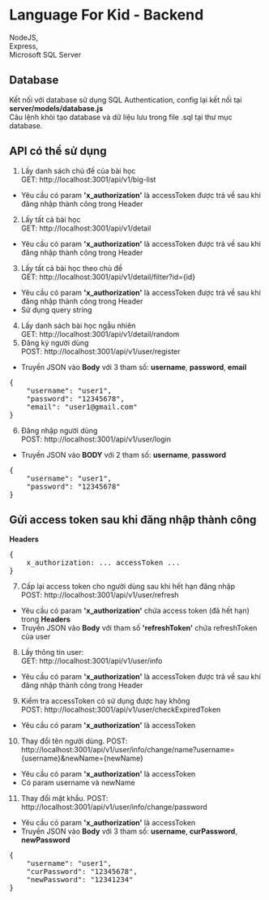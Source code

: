 # Language For Kid - Backend

NodeJS, <br>
Express, <br>
Microsoft SQL Server

Database <br>
-----
Kết nối với database sử dụng SQL Authentication, config lại kết nối tại <b>server/models/database.js</b> <br>
Câu lệnh khỏi tạo database và dữ liệu lưu trong file .sql tại thư mục database. <br>

API có thể sử dụng <br>
-----
1. Lấy danh sách chủ đề của bài học <br>
GET: http://localhost:3001/api/v1/big-list
- Yêu cầu có param <b>'x_authorization'</b> là accessToken được trả về sau khi đăng nhập thành công trong Header
2. Lấy tất cả bài học <br>
GET: http://localhost:3001/api/v1/detail
- Yêu cầu có param <b>'x_authorization'</b> là accessToken được trả về sau khi đăng nhập thành công trong Header
3. Lấy tất cả bài học theo chủ đề <br>
GET: http://localhost:3001/api/v1/detail/filter?id={id}
- Yêu cầu có param <b>'x_authorization'</b> là accessToken được trả về sau khi đăng nhập thành công trong Header
- Sử dụng query string
4. Lấy danh sách bài học ngẫu nhiên <br>
GET: http://localhost:3001/api/v1/detail/random
5. Đăng ký người dùng <br>
POST: http://localhost:3001/api/v1/user/register
- Truyền JSON vào <b>Body</b> với 3 tham số: <b>username</b>, <b>password</b>, <b>email</b>
<pre>
{ 
    "username": "user1",
    "password": "12345678",
    "email": "user1@gmail.com"
}
</pre>
6. Đăng nhập người dùng <br>
POST: http://localhost:3001/api/v1/user/login
- Truyền JSON vào <b>BODY</b> với 2 tham số: <b>username</b>, <b>password</b>
<pre>
{ 
    "username": "user1",
    "password": "12345678"
}
</pre>
Gửi access token sau khi đăng nhập thành công <br>
-----
<b>Headers</b>
<pre>
{ 
    x_authorization: ... accessToken ... 
} 
</pre>
7. Cấp lại access token cho người dùng sau khi hết hạn đăng nhập <br>
POST: http://localhost:3001/api/v1/user/refresh
- Yêu cầu có param <b>'x_authorization'</b> chứa access token (đã hết hạn) trong <b>Headers</b>
- Truyền JSON vào <b>Body</b> với tham số <b>'refreshToken'</b> chứa refreshToken của user
8. Lấy thông tin user: <br>
GET: http://localhost:3001/api/v1/user/info
- Yêu cầu có param <b>'x_authorization'</b> là accessToken được trả về sau khi đăng nhập thành công trong Header
9. Kiểm tra accessToken có sử dụng được hay không <br>
POST: http://localhost:3001/api/v1/user/checkExpiredToken
- Yêu cầu có param <b>'x_authorization'</b> là accessToken
10. Thay đổi tên người dùng.
POST: http://localhost:3001/api/v1/user/info/change/name?username={username}&newName={newName}
- Yêu cầu có param <b>'x_authorization'</b> là accessToken
- Có param username và newName
11. Thay đổi mật khẩu.
POST: http://localhost:3001/api/v1/user/info/change/password
- Yêu cầu có param <b>'x_authorization'</b> là accessToken
- Truyền JSON vào <b>Body</b> với 3 tham số: <b>username</b>, <b>curPassword</b>, <b>newPassword</b>
<pre>
{ 
    "username": "user1",
    "curPassword": "12345678",
    "newPassword": "12341234"
}
</pre>

